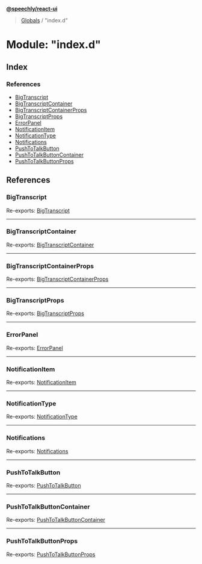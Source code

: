 **[@speechly/react-ui](../README.md)**

> [Globals](../README.md) / "index.d"

# Module: "index.d"

## Index

### References

* [BigTranscript](_index_d_.md#bigtranscript)
* [BigTranscriptContainer](_index_d_.md#bigtranscriptcontainer)
* [BigTranscriptContainerProps](_index_d_.md#bigtranscriptcontainerprops)
* [BigTranscriptProps](_index_d_.md#bigtranscriptprops)
* [ErrorPanel](_index_d_.md#errorpanel)
* [NotificationItem](_index_d_.md#notificationitem)
* [NotificationType](_index_d_.md#notificationtype)
* [Notifications](_index_d_.md#notifications)
* [PushToTalkButton](_index_d_.md#pushtotalkbutton)
* [PushToTalkButtonContainer](_index_d_.md#pushtotalkbuttoncontainer)
* [PushToTalkButtonProps](_index_d_.md#pushtotalkbuttonprops)

## References

### BigTranscript

Re-exports: [BigTranscript](_components_bigtranscript_d_.md#bigtranscript)

___

### BigTranscriptContainer

Re-exports: [BigTranscriptContainer](_components_bigtranscriptcontainer_d_.md#bigtranscriptcontainer)

___

### BigTranscriptContainerProps

Re-exports: [BigTranscriptContainerProps](_components_bigtranscriptcontainer_d_.md#bigtranscriptcontainerprops)

___

### BigTranscriptProps

Re-exports: [BigTranscriptProps](_components_bigtranscript_d_.md#bigtranscriptprops)

___

### ErrorPanel

Re-exports: [ErrorPanel](_components_errorpanel_d_.md#errorpanel)

___

### NotificationItem

Re-exports: [NotificationItem](_components_notifications_d_.md#notificationitem)

___

### NotificationType

Re-exports: [NotificationType](../enums/_components_notifications_d_.notificationtype.md)

___

### Notifications

Re-exports: [Notifications](_components_notifications_d_.md#notifications)

___

### PushToTalkButton

Re-exports: [PushToTalkButton](_components_pushtotalkbutton_d_.md#pushtotalkbutton)

___

### PushToTalkButtonContainer

Re-exports: [PushToTalkButtonContainer](_components_pushtotalkcontainer_d_.md#pushtotalkbuttoncontainer)

___

### PushToTalkButtonProps

Re-exports: [PushToTalkButtonProps](_components_pushtotalkbutton_d_.md#pushtotalkbuttonprops)
